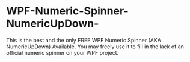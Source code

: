 # WPF-Numeric-Spinner-NumericUpDown-
This is the best and the only FREE WPF Numeric Spinner (AKA NumericUpDown) Available. You may freely use it to fill in the lack of an official numeric spinner on your WPF project.
